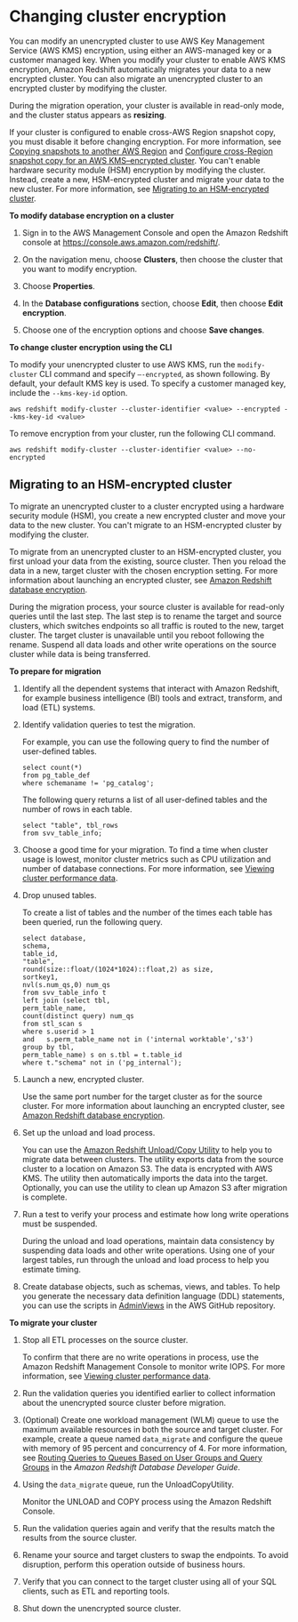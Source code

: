 # Changing cluster encryption<a name="changing-cluster-encryption"></a>

You can modify an unencrypted cluster to use AWS Key Management Service \(AWS KMS\) encryption, using either an AWS\-managed key or a customer managed key\. When you modify your cluster to enable AWS KMS encryption, Amazon Redshift automatically migrates your data to a new encrypted cluster\. You can also migrate an unencrypted cluster to an encrypted cluster by modifying the cluster\. 

During the migration operation, your cluster is available in read\-only mode, and the cluster status appears as **resizing**\. 

If your cluster is configured to enable cross\-AWS Region snapshot copy, you must disable it before changing encryption\. For more information, see [Copying snapshots to another AWS Region](working-with-snapshots.md#cross-region-snapshot-copy) and [Configure cross\-Region snapshot copy for an AWS KMS–encrypted cluster](managing-snapshots-console.md#xregioncopy-kms-encrypted-snapshot)\. You can't enable hardware security module \(HSM\) encryption by modifying the cluster\. Instead, create a new, HSM\-encrypted cluster and migrate your data to the new cluster\. For more information, see [Migrating to an HSM\-encrypted cluster](#migrating-to-an-encrypted-cluster)\. 

**To modify database encryption on a cluster**

1. Sign in to the AWS Management Console and open the Amazon Redshift console at [https://console\.aws\.amazon\.com/redshift/](https://console.aws.amazon.com/redshift/)\.

1. On the navigation menu, choose **Clusters**, then choose the cluster that you want to modify encryption\.

1. Choose **Properties**\.

1. In the **Database configurations** section, choose **Edit**, then choose **Edit encryption**\. 

1. Choose one of the encryption options and choose **Save changes**\.

<a name="changing-cluster-encryption-cli"></a>**To change cluster encryption using the CLI** 

To modify your unencrypted cluster to use AWS KMS, run the `modify-cluster` CLI command and specify `–-encrypted`, as shown following\. By default, your default KMS key is used\. To specify a customer managed key, include the `--kms-key-id` option\.

```
aws redshift modify-cluster --cluster-identifier <value> --encrypted --kms-key-id <value>
```

To remove encryption from your cluster, run the following CLI command\.

```
aws redshift modify-cluster --cluster-identifier <value> --no-encrypted
```

## Migrating to an HSM\-encrypted cluster<a name="migrating-to-an-encrypted-cluster"></a>

To migrate an unencrypted cluster to a cluster encrypted using a hardware security module \(HSM\), you create a new encrypted cluster and move your data to the new cluster\. You can't migrate to an HSM\-encrypted cluster by modifying the cluster\.

To migrate from an unencrypted cluster to an HSM\-encrypted cluster, you first unload your data from the existing, source cluster\. Then you reload the data in a new, target cluster with the chosen encryption setting\. For more information about launching an encrypted cluster, see [Amazon Redshift database encryption](working-with-db-encryption.md)\. 

During the migration process, your source cluster is available for read\-only queries until the last step\. The last step is to rename the target and source clusters, which switches endpoints so all traffic is routed to the new, target cluster\. The target cluster is unavailable until you reboot following the rename\. Suspend all data loads and other write operations on the source cluster while data is being transferred\. <a name="prepare-for-migration"></a>

**To prepare for migration**

1. Identify all the dependent systems that interact with Amazon Redshift, for example business intelligence \(BI\) tools and extract, transform, and load \(ETL\) systems\.

1. Identify validation queries to test the migration\. 

   For example, you can use the following query to find the number of user\-defined tables\.

   ```
   select count(*)
   from pg_table_def
   where schemaname != 'pg_catalog';
   ```

   The following query returns a list of all user\-defined tables and the number of rows in each table\.

   ```
   select "table", tbl_rows
   from svv_table_info;
   ```

1. Choose a good time for your migration\. To find a time when cluster usage is lowest, monitor cluster metrics such as CPU utilization and number of database connections\. For more information, see [Viewing cluster performance data](performance-metrics-perf.md)\.

1. Drop unused tables\. 

   To create a list of tables and the number of the times each table has been queried, run the following query\. 

   ```
   select database,
   schema,
   table_id,
   "table",
   round(size::float/(1024*1024)::float,2) as size,
   sortkey1,
   nvl(s.num_qs,0) num_qs
   from svv_table_info t
   left join (select tbl,
   perm_table_name,
   count(distinct query) num_qs
   from stl_scan s
   where s.userid > 1
   and   s.perm_table_name not in ('internal worktable','s3')
   group by tbl,
   perm_table_name) s on s.tbl = t.table_id
   where t."schema" not in ('pg_internal');
   ```

1. Launch a new, encrypted cluster\. 

   Use the same port number for the target cluster as for the source cluster\. For more information about launching an encrypted cluster, see [Amazon Redshift database encryption](working-with-db-encryption.md)\. 

1. Set up the unload and load process\. 

   You can use the [Amazon Redshift Unload/Copy Utility](https://github.com/awslabs/amazon-redshift-utils/tree/master/src/UnloadCopyUtility) to help you to migrate data between clusters\. The utility exports data from the source cluster to a location on Amazon S3\. The data is encrypted with AWS KMS\. The utility then automatically imports the data into the target\. Optionally, you can use the utility to clean up Amazon S3 after migration is complete\. 

1. Run a test to verify your process and estimate how long write operations must be suspended\. 

   During the unload and load operations, maintain data consistency by suspending data loads and other write operations\. Using one of your largest tables, run through the unload and load process to help you estimate timing\. 

1. Create database objects, such as schemas, views, and tables\. To help you generate the necessary data definition language \(DDL\) statements, you can use the scripts in [AdminViews](https://github.com/awslabs/amazon-redshift-utils/tree/master/src/AdminViews) in the AWS GitHub repository\.<a name="migration-your-cluster"></a>

**To migrate your cluster**

1. Stop all ETL processes on the source cluster\. 

   To confirm that there are no write operations in process, use the Amazon Redshift Management Console to monitor write IOPS\. For more information, see [Viewing cluster performance data](performance-metrics-perf.md)\. 

1. Run the validation queries you identified earlier to collect information about the unencrypted source cluster before migration\.

1. \(Optional\) Create one workload management \(WLM\) queue to use the maximum available resources in both the source and target cluster\. For example, create a queue named `data_migrate` and configure the queue with memory of 95 percent and concurrency of 4\. For more information, see [Routing Queries to Queues Based on User Groups and Query Groups](https://docs.aws.amazon.com/redshift/latest/dg/tutorial-wlm-routing-queries-to-queues.html) in the *Amazon Redshift Database Developer Guide*\.

1. Using the `data_migrate` queue, run the UnloadCopyUtility\. 

   Monitor the UNLOAD and COPY process using the Amazon Redshift Console\. 

1. Run the validation queries again and verify that the results match the results from the source cluster\. 

1. Rename your source and target clusters to swap the endpoints\. To avoid disruption, perform this operation outside of business hours\.

1. Verify that you can connect to the target cluster using all of your SQL clients, such as ETL and reporting tools\.

1. Shut down the unencrypted source cluster\.